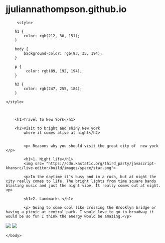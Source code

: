 # jjuliannathompson.github.io
<html>
    <head>
        <meta charset="utf-8">
        <title>Project: Travel webpage</title>
    </head>
    <body>
    
        
         <style>
        
        h1 {
            color: rgb(212, 30, 151);
        }  
        
        body {
            background-color: rgb(93, 35, 194);
        }
           
        p { 
             color: rgb(89, 192, 194);
        }
           
        h2 {
            color: rgb(247, 255, 184); 
        }
        
    </style>


      
        <h1>Travel to New York</h1>
        
        <h2>Visit to bright and shiny New york 
            where it comes alive at night</h2>
            
    
            <p> Reasons why you should visit the great city of  new york </p>
            
            <h1>1. Night life</h1>
            <img src= "https://cdn.kastatic.org/third_party/javascript-khansrc/live-editor/build/images/space/star.png">
            
            <p>In the daytime it’s busy and in a rush, but at night the city really comes to life. The bright lights from time square bands blasting music and just the night vibe. It really comes out at night. <p>
            
            <h1>2. Landmarks </h1>
           
            <p> Going to some cool like crossing the Brooklyn bridge or having a picnic at central park. I would love to go to broadway it would be so fun I think the energy would be amazing.</p>
         
   <img src= "https://cdn.kastatic.org/third_party/javascript-khansrc/live-editor/build/images/cute/TreeTall.png">    <img src= "https://cdn.kastatic.org/third_party/javascript-khansrc/live-editor/build/images/avatars/leaf-green.png">
        
    </body>
</html>
